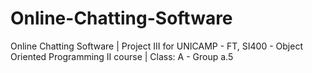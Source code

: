 # Online-Chatting-Software
Online Chatting Software | Project III for UNICAMP - FT, SI400 - Object Oriented Programming II course | Class: A - Group a.5
